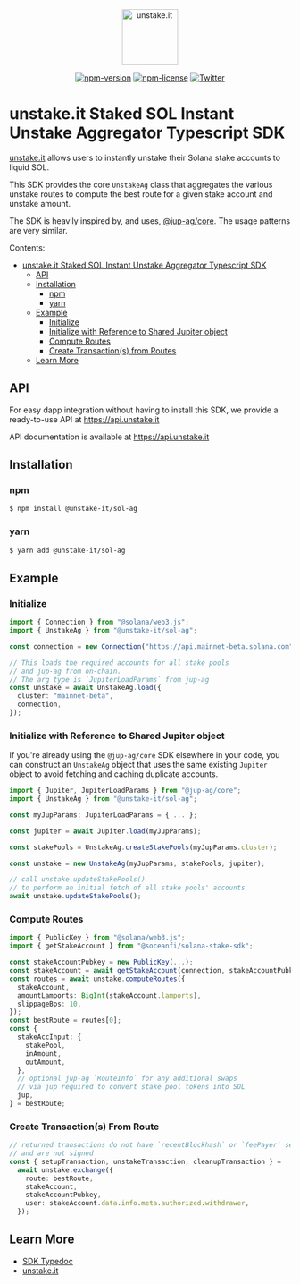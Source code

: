<div align="center">
  <a href="https://unstake.it/">
  <!-- need to use raw.githubusercontent.com URL for it to work with externally (vercel) hosted typedoc -->
  <img src="https://raw.githubusercontent.com/igneous-labs/unstake-ag/master/assets/logo.png" height="100" alt="unstake.it">
  </a>
</div>

<div align="center">

[![npm-version](https://img.shields.io/npm/v/@unstake-it/sol-ag?style=flat)](https://npmjs.com/@unstake-it/sol-ag)
[![npm-license](https://img.shields.io/npm/l/@unstake-it/sol-ag?style=flat)](https://npmjs.com/@unstake-it/sol-ag)
[![Twitter](https://img.shields.io/twitter/follow/unstakeit?style=flat&color=f24f83)](https://twitter.com/unstakeit)

</div>

# unstake.it Staked SOL Instant Unstake Aggregator Typescript SDK

[unstake.it](https://unstake.it) allows users to instantly unstake their Solana stake accounts to liquid SOL.

This SDK provides the core `UnstakeAg` class that aggregates the various unstake routes to compute the best route for a given stake account and unstake amount.

The SDK is heavily inspired by, and uses, [@jup-ag/core](https://www.npmjs.com/package/@jup-ag/core). The usage patterns are very similar.

Contents:
- [unstake.it Staked SOL Instant Unstake Aggregator Typescript SDK](#unstakeit-staked-sol-instant-unstake-aggregator-typescript-sdk)
  - [API](#api)
  - [Installation](#installation)
    - [npm](#npm)
    - [yarn](#yarn)
  - [Example](#example)
    - [Initialize](#initialize)
    - [Initialize with Reference to Shared Jupiter object](#initialize-with-reference-to-shared-jupiter-object)
    - [Compute Routes](#compute-routes)
    - [Create Transaction(s) from Routes](#create-transactions-from-route)
  - [Learn More](#learn-more)

## API

For easy dapp integration without having to install this SDK, we provide a ready-to-use API at https://api.unstake.it

API documentation is available at https://api.unstake.it

## Installation

### npm

```bash
$ npm install @unstake-it/sol-ag
```

### yarn

```bash
$ yarn add @unstake-it/sol-ag
```

## Example

### Initialize

```ts
import { Connection } from "@solana/web3.js";
import { UnstakeAg } from "@unstake-it/sol-ag";

const connection = new Connection("https://api.mainnet-beta.solana.com");

// This loads the required accounts for all stake pools
// and jup-ag from on-chain.
// The arg type is `JupiterLoadParams` from jup-ag
const unstake = await UnstakeAg.load({
  cluster: "mainnet-beta",
  connection,
});
```

### Initialize with Reference to Shared Jupiter object

If you're already using the `@jup-ag/core` SDK elsewhere in your code, you can construct an `UnstakeAg` object that uses the same existing `Jupiter` object to avoid fetching and caching duplicate accounts.

```ts
import { Jupiter, JupiterLoadParams } from "@jup-ag/core";
import { UnstakeAg } from "@unstake-it/sol-ag";

const myJupParams: JupiterLoadParams = { ... };

const jupiter = await Jupiter.load(myJupParams);

const stakePools = UnstakeAg.createStakePools(myJupParams.cluster);

const unstake = new UnstakeAg(myJupParams, stakePools, jupiter);

// call unstake.updateStakePools()
// to perform an initial fetch of all stake pools' accounts
await unstake.updateStakePools();
```

### Compute Routes

```ts
import { PublicKey } from "@solana/web3.js";
import { getStakeAccount } from "@soceanfi/solana-stake-sdk";

const stakeAccountPubkey = new PublicKey(...);
const stakeAccount = await getStakeAccount(connection, stakeAccountPubkey);
const routes = await unstake.computeRoutes({
  stakeAccount,
  amountLamports: BigInt(stakeAccount.lamports),
  slippageBps: 10,
});
const bestRoute = routes[0];
const {
  stakeAccInput: {
    stakePool,
    inAmount,
    outAmount,
  },
  // optional jup-ag `RouteInfo` for any additional swaps
  // via jup required to convert stake pool tokens into SOL
  jup,
} = bestRoute;
```

### Create Transaction(s) From Route

```ts
// returned transactions do not have `recentBlockhash` or `feePayer` set
// and are not signed
const { setupTransaction, unstakeTransaction, cleanupTransaction } =
  await unstake.exchange({
    route: bestRoute,
    stakeAccount,
    stakeAccountPubkey,
    user: stakeAccount.data.info.meta.authorized.withdrawer,
  });
```

## Learn More

- [SDK Typedoc](https://unstake-ag.vercel.app)
- [unstake.it](https://unstake.it)

